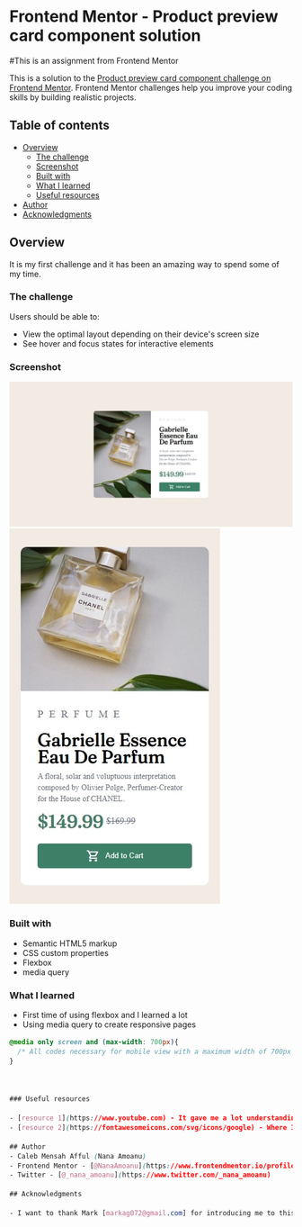 # Frontend Mentor - Product preview card component solution

#This is an assignment from Frontend Mentor

This is a solution to the [Product preview card component challenge on Frontend Mentor](https://www.frontendmentor.io/challenges/product-preview-card-component-GO7UmttRfa). Frontend Mentor challenges help you improve your coding skills by building realistic projects. 

## Table of contents

- [Overview](#overview)
  - [The challenge](#the-challenge)
  - [Screenshot](#screenshot)
  - [Built with](#built-with)
  - [What I learned](#what-i-learned)
  - [Useful resources](#useful-resources)
- [Author](#author)
- [Acknowledgments](#acknowledgments)

## Overview
It is my first challenge and it has been an amazing way to spend some of my time.

### The challenge

Users should be able to:

- View the optimal layout depending on their device's screen size
- See hover and focus states for interactive elements

### Screenshot

![](./screenshot/desktop%20preview.jpeg)
![](./screenshot/mobile-preview.jpeg)


### Built with

- Semantic HTML5 markup
- CSS custom properties
- Flexbox
- media query


### What I learned

- First time of using flexbox and I learned a lot
- Using media query to create responsive pages


```css
@media only screen and (max-width: 700px){
  /* All codes necessary for mobile view with a maximum width of 700px goes in here*/
}



### Useful resources

- [resource 1](https://www.youtube.com) - It gave me a lot understanding on how media querries work and how to use them effectively.
- [resource 2](https://fontawesomeicons.com/svg/icons/google) - Where I got the icons from

## Author
- Caleb Mensah Afful (Nana Amoanu)
- Frontend Mentor - [@NanaAmoanu](https://www.frontendmentor.io/profile/NanaAmoanu)
- Twitter - [@_nana_amoanu](https://www.twitter.com/_nana_amoanu)

## Acknowledgments

- I want to thank Mark [markag072@gmail.com] for introducing me to this platform.
